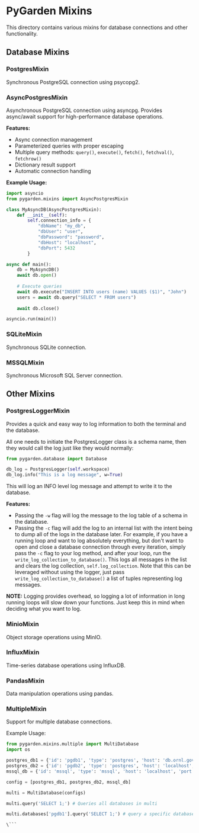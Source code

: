 # PyGarden Mixins

This directory contains various mixins for database connections and other functionality.

## Database Mixins

### PostgresMixin
Synchronous PostgreSQL connection using psycopg2.

### AsyncPostgresMixin
Asynchronous PostgreSQL connection using asyncpg. Provides async/await support for high-performance database operations.

**Features:**
- Async connection management
- Parameterized queries with proper escaping
- Multiple query methods: `query()`, `execute()`, `fetch()`, `fetchval()`, `fetchrow()`
- Dictionary result support
- Automatic connection handling

**Example Usage:**
```python
import asyncio
from pygarden.mixins import AsyncPostgresMixin

class MyAsyncDB(AsyncPostgresMixin):
    def __init__(self):
        self.connection_info = {
            "dbName": "my_db",
            "dbUser": "user",
            "dbPassword": "password",
            "dbHost": "localhost",
            "dbPort": 5432
        }

async def main():
    db = MyAsyncDB()
    await db.open()
    
    # Execute queries
    await db.execute("INSERT INTO users (name) VALUES ($1)", "John")
    users = await db.query("SELECT * FROM users")
    
    await db.close()

asyncio.run(main())
```

### SQLiteMixin
Synchronous SQLite connection.

### MSSQLMixin
Synchronous Microsoft SQL Server connection.

## Other Mixins

### PostgresLoggerMixin
Provides a quick and easy way to log information to both the terminal and the database.

All one needs to initiate the PostgresLogger class is a schema name, then they would call the log just like they would normally:

```python
from pygarden.database import Database

db_log = PostgresLogger(self.workspace)
db_log.info("This is a log message", w=True)
```

This will log an INFO level log message and attempt to write it to the database.

**Features:**
- Passing the `-w` flag will log the message to the log table of a schema in the database.
- Passing the `-c` flag will add the log to an internal list with the intent being to dump all of the logs in the database later. For example, if you have a running loop and want to log absolutely everything, but don't want to open and close a database connection through every iteration, simply pass the `-c` flag to your log method, and after your loop, run the `write_log_collection_to_database()`. This logs all messages in the list and clears the log collection, `self.log_collection`. Note that this can be leveraged without using the logger, just pass `write_log_collection_to_database()` a list of tuples representing log messages.

**NOTE:** Logging provides overhead, so logging a lot of information in long running loops will slow down your functions. Just keep this in mind when deciding what you want to log.

### MinioMixin
Object storage operations using MinIO.

### InfluxMixin
Time-series database operations using InfluxDB.

### PandasMixin
Data manipulation operations using pandas.

### MultipleMixin
Support for multiple database connections.

Example Usage: 
```python
from pygarden.mixins.multiple import MultiDatabase
import os 

postgres_db1 = {'id': 'pgdb1', 'type': 'postgres', 'host': 'db.ornl.gov', 'port': '5435', 'database': 'db1', 'user': os.getenv('pgdb1_user'), 'password': os.getenv('pgdb1_password')}
postgres_db2 = {'id': 'pgdb2', 'type': 'postgres', 'host': 'localhost', 'port': '5432', 'database': 'db2', 'user': os.getenv('pgdb2_user'), 'password': os.getenv('pgdb2_password')}
mssql_db = {'id': 'mssql', 'type': 'mssql', 'host': 'localhost', 'port': '1433', 'database': 'mssql', 'user': os.getenv('mssql_user'), 'password': os.getenv('mssql_password')}

config = [postgres_db1, postgres_db2, mssql_db]

multi = MultiDatabase(configs)

multi.query('SELECT 1;') # Queries all databases in multi

multi.databases['pgdb1'].query('SELECT 1;') # query a specific database by id

\```